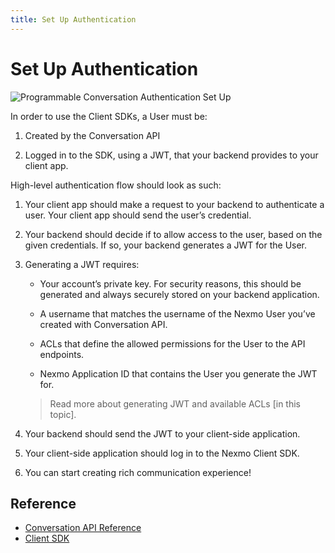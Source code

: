 ```yaml
---
title: Set Up Authentication
---
```


# Set Up Authentication

![Programmable Conversation Authentication Set Up](/assets/images/conversation-api/conv-diagram-auth.gif)

In order to use the Client SDKs, a User must be:

1. Created by the Conversation API

2. Logged in to the SDK, using a JWT, that your backend provides to your client app.

High-level authentication flow should look as such:

1. Your client app should make a request to your backend to authenticate a user. Your client app should send the user’s credential.

2. Your backend should decide if to allow access to the user, based on the given credentials. If so, your backend generates a JWT for the User.

3. Generating a JWT requires: 

    * Your account’s private key. For security reasons, this should be generated and always securely  stored on your backend application.

    * A username that matches the username of the Nexmo User you’ve created with Conversation API.

    * ACLs that define the allowed permissions for the User to the API endpoints.

    * Nexmo Application ID that contains the User you generate the JWT for.

    > Read more about generating JWT and available ACLs [in this topic].

3. Your backend should send the JWT to your client-side application.

4. Your client-side application should log in to the Nexmo Client SDK.

5. You can start creating rich communication experience!


## Reference

* [Conversation API Reference](/api/conversation)
* [Client SDK](/client-sdk/overview)
